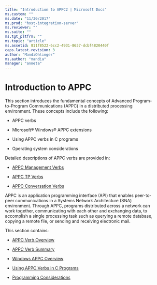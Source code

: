 ```yaml
---
title: "Introduction to APPC2 | Microsoft Docs"
ms.custom: ""
ms.date: "11/30/2017"
ms.prod: "host-integration-server"
ms.reviewer: ""
ms.suite: ""
ms.tgt_pltfrm: ""
ms.topic: "article"
ms.assetid: 811f8522-6cc2-4931-8637-dcbf4820440f
caps.latest.revision: 3
author: "MandiOhlinger"
ms.author: "mandia"
manager: "anneta"
---
```

# Introduction to APPC
This section introduces the fundamental concepts of Advanced Program-to-Program Communications (APPC) in a distributed processing environment. These concepts include the following:  
  
-   APPC verbs  
  
-   Microsoft® Windows® APPC extensions  
  
-   Using APPC verbs in C programs  
  
-   Operating system considerations  
  
 Detailed descriptions of APPC verbs are provided in:  
  
-   [APPC Management Verbs](./appc-management-verbs1.md)  
  
-   [APPC TP Verbs](./appc-tp-verbs2.md)  
  
-   [APPC Conversation Verbs](./appc-conversation-verbs1.md)  
  
 APPC is an application programming interface (API) that enables peer-to-peer communications in a Systems Network Architecture (SNA) environment. Through APPC, programs distributed across a network can work together, communicating with each other and exchanging data, to accomplish a single processing task such as querying a remote database, copying a remote file, or sending and receiving electronic mail.  
  
 This section contains:  
  
-   [APPC Verb Overview](../core/appc-verb-overview2.md)  
  
-   [APPC Verb Summary](../core/appc-verb-summary1.md)  
  
-   [Windows APPC Overview](../core/windows-appc-overview2.md)  
  
-   [Using APPC Verbs in C Programs](../core/appc-verbs-in-c-programs1.md)  
  
-   [Programming Considerations](../core/programming-considerations2.md)